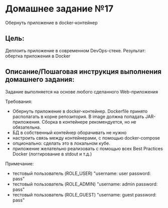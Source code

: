 # Домашнее задание №17

Обернуть приложение в docker-контейнер

## Цель:
Деплоить приложение в современном DevOps-стеке. Результат: обертка приложения
в Docker

## Описание/Пошаговая инструкция выполнения домашнего задания:

Задание выполняется на основе любого сделанного Web-приложения

Требования:
* Обернуть приложение в docker-контейнер. Dockerfile принято располагать
в корне репозитория. В image должна попадать JAR-приложения.
Сборка в контейнере рекомендуется, но не обязательна. 
* БД в собственный контейнер оборачивать не нужно
* настроить связь между контейнерами, с помощью docker-compose
* опционально: сделать это в локальном кубе.
* приложение желательно реализовать с помощью всех Best Practices Docker
(логгирование в stdout и т.д.)

Примечание:

* тестовый пользователь (ROLE_USER)  "username: user  password: pass"
* тестовый пользователь (ROLE_ADMIN) "username: admin password: pass"
* тестовый пользователь (ROLE_GUEST) "username: guest password: pass"
